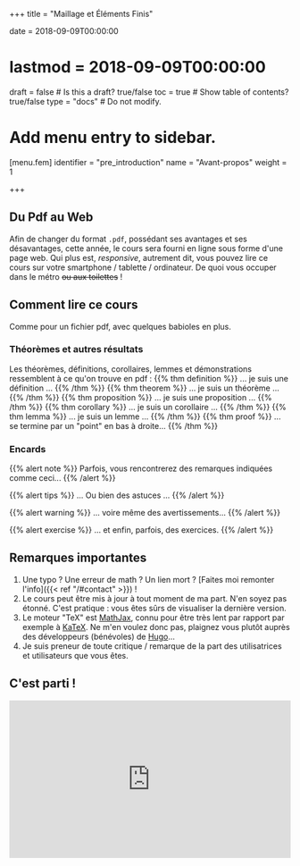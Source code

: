 +++
title = "Maillage et Éléments Finis"

date = 2018-09-09T00:00:00
# lastmod = 2018-09-09T00:00:00

draft = false  # Is this a draft? true/false
toc = true  # Show table of contents? true/false
type = "docs"  # Do not modify.

# Add menu entry to sidebar.
[menu.fem]
  identifier = "pre_introduction"
  name = "Avant-propos"
  weight = 1

+++

## Du Pdf au Web

Afin de changer du format `.pdf`, possédant ses avantages et ses désavantages, cette année, le cours sera fourni en ligne sous forme d'une page web. Qui plus est, *responsive*, autrement dit, vous pouvez lire ce cours sur votre smartphone / tablette / ordinateur. De quoi vous occuper dans le métro ~~ou aux toilettes~~ !

## Comment lire ce cours

Comme pour un fichier pdf, avec quelques babioles en plus.

### Théorèmes et autres résultats


Les théorèmes, définitions, corollaires, lemmes et démonstrations ressemblent à ce qu'on trouve en pdf :
{{% thm definition %}}
... je suis une définition ...
{{% /thm %}}
{{% thm theorem %}}
... je suis un théorème ...
{{% /thm %}}
{{% thm proposition %}}
... je suis une proposition ...
{{% /thm %}}
{{% thm corollary %}}
... je suis un corollaire ...
{{% /thm %}}
{{% thm lemma %}}
... je suis un lemme ...
{{% /thm %}}
{{% thm proof %}}
... se termine par un "point" en bas à droite...
{{% /thm %}}

### Encards

{{% alert note %}}
Parfois, vous rencontrerez des remarques indiquées comme ceci...
{{% /alert %}}

{{% alert tips %}}
... Ou bien des astuces ...
{{% /alert %}}

{{% alert warning %}}
... voire même des avertissements...
{{% /alert %}}

{{% alert exercise %}}
... et enfin, parfois, des exercices.
{{% /alert %}}

## Remarques importantes

1. Une typo ? Une erreur de math ? Un lien mort ? [Faites moi remonter l'info]({{< ref "/#contact" >}}) !
2. Le cours peut être mis à jour à tout moment de ma part. N'en soyez pas étonné. C'est pratique : vous êtes sûrs de visualiser la dernière version.
3. Le moteur "TeX" est [MathJax](https://www.mathjax.org), connu pour être très lent par rapport par exemple à [KaTeX](https://katex.org/). Ne m'en voulez donc pas, plaignez vous plutôt auprès des développeurs (bénévoles) de [Hugo](http://gohugo.io/)...
4. Je suis preneur de toute critique / remarque de la part des utilisatrices et utilisateurs que vous êtes.

## C'est parti !

<div style="width:100%;height:0;padding-bottom:56%;position:relative;"><iframe src="https://giphy.com/embed/DqgYlVp1DsLp6" width="100%" height="100%" style="position:absolute" frameBorder="0" class="giphy-embed" allowFullScreen></iframe></div>